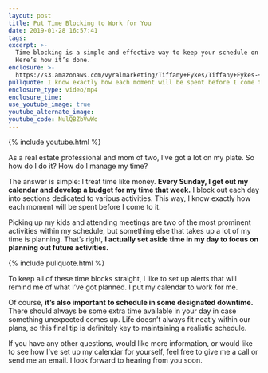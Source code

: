```yaml
---
layout: post
title: Put Time Blocking to Work for You
date: 2019-01-28 16:57:41
tags:
excerpt: >-
  Time blocking is a simple and effective way to keep your schedule on track.
  Here’s how it’s done.
enclosure: >-
  https://s3.amazonaws.com/vyralmarketing/Tiffany+Fykes/Tiffany+Fykes-+How+Do+I+Manage+My+Time_.mp4
pullquote: I know exactly how each moment will be spent before I come to it.
enclosure_type: video/mp4
enclosure_time:
use_youtube_image: true
youtube_alternate_image:
youtube_code: NulQBZbVwWo
---
```


{% include youtube.html %}

As a real estate professional and mom of two, I’ve got a lot on my plate. So how do I do it? How do I manage my time?

The answer is simple: I treat time like money. **Every Sunday, I get out my calendar and develop a budget for my time that week.** I block out each day into sections dedicated to various activities. This way, I know exactly how each moment will be spent before I come to it.

Picking up my kids and attending meetings are two of the most prominent activities within my schedule, but something else that takes up a lot of my time is planning. That’s right, **I actually set aside time in my day to focus on planning out future activities.**

{% include pullquote.html %}

To keep all of these time blocks straight, I like to set up alerts that will remind me of what I’ve got planned. I put my calendar to work for me.

Of course, **it’s also important to schedule in some designated downtime.** There should always be some extra time available in your day in case something unexpected comes up. Life doesn’t always fit neatly within our plans, so this final tip is definitely key to maintaining a realistic schedule.

If you have any other questions, would like more information, or would like to see how I’ve set up my calendar for yourself, feel free to give me a call or send me an email. I look forward to hearing from you soon.